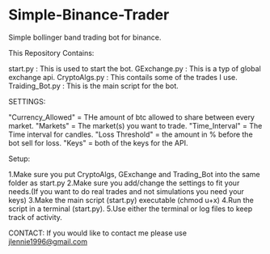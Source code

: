 # Simple-Binance-Trader

Simple bollinger band trading bot for binance.

This Repository Contains:

start.py : This is used to start the bot.
GExchange.py : This is a typ of global exchange api.
CryptoAlgs.py : This contails some of the trades I use.
Traiding_Bot.py : This is the main script for the bot.

SETTINGS:

"Currency_Allowed" = THe amount of btc allowed to share between every market.
"Markets" = The market(s) you want to trade.
"Time_Interval" = The Time interval for candles.
"Loss Threshold" = the amount in % before the bot sell for loss.
"Keys" = both of the keys for the API.

Setup:

1.Make sure you put CryptoAlgs, GExchange and Trading_Bot into the same folder as start.py
2.Make sure you add/change the settings to fit your needs.(If you want to do real trades and not simulations you need your keys)
3.Make the main script (start.py) executable (chmod u+x)
4.Run the script in a terminal (start.py).
5.Use either the terminal or log files to keep track of activity.

CONTACT: If you would like to contact me please use jlennie1996@gmail.com
